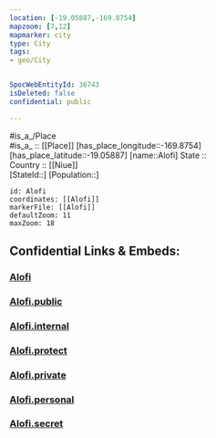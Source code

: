 ```yaml
---
location: [-19.05887,-169.8754] 
mapzoom: [7,12] 
mapmarker: city 
type: City
tags:
- geo/City


SpocWebEntityId: 36743
isDeleted: false
confidential: public

---
```

#is_a_/Place  
#is_a_ :: [[Place]] 
[has_place_longitude::-169.8754] 
[has_place_latitude::-19.05887] 
[name::Alofi] 
State ::  
Country :: [[Niue]]  
[StateId::] 
[Population::] 



```leaflet
id: Alofi
coordinates: [[Alofi]] 
markerFile: [[Alofi]] 
defaultZoom: 11 
maxZoom: 18
```


## Confidential Links & Embeds: 

### [Alofi](/_Standards/Earth/Continent/Oceania/Polynesia/Niue/City/Alofi.md) 

### [Alofi.public](/_public/Earth/Continent/Oceania/Polynesia/Niue/City/Alofi.public.md) 

### [Alofi.internal](/_internal/Earth/Continent/Oceania/Polynesia/Niue/City/Alofi.internal.md) 

### [Alofi.protect](/_protect/Earth/Continent/Oceania/Polynesia/Niue/City/Alofi.protect.md) 

### [Alofi.private](/_private/Earth/Continent/Oceania/Polynesia/Niue/City/Alofi.private.md) 

### [Alofi.personal](/_personal/Earth/Continent/Oceania/Polynesia/Niue/City/Alofi.personal.md) 

### [Alofi.secret](/_secret/Earth/Continent/Oceania/Polynesia/Niue/City/Alofi.secret.md)

